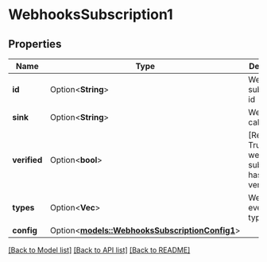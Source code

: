 # WebhooksSubscription1

## Properties

Name | Type | Description | Notes
------------ | ------------- | ------------- | -------------
**id** | Option<**String**> | Webhooks subscription id | [optional]
**sink** | Option<**String**> | Webhooks callback uri. | [optional]
**verified** | Option<**bool**> | [Read Only] True if the webhooks subscription has been verified. | [optional]
**types** | Option<**Vec<String>**> | Webhooks events types. | [optional]
**config** | Option<[**models::WebhooksSubscriptionConfig1**](WebhooksSubscriptionConfig_1.md)> |  | [optional]

[[Back to Model list]](../README.md#documentation-for-models) [[Back to API list]](../README.md#documentation-for-api-endpoints) [[Back to README]](../README.md)


